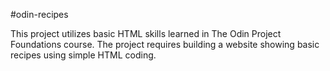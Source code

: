 #odin-recipes

This project utilizes basic HTML skills learned in The Odin Project Foundations course. The project requires building a website showing basic recipes using simple HTML coding.